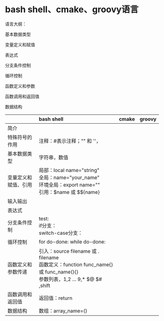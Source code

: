 # bash shell、cmake、groovy语言

语言大纲：

基本数据类型

变量定义和赋值

表达式

分支条件控制

循环控制

函数定义和参数

函数调用和返回值

数据结构


|                      | bash shell                                                                                                                           | cmake | groovy |
| :--------------------- | :------------------------------------------------------------------------------------------------------------------------------------- | ------- | -------- |
| 简介                 |                                                                                                                                      |       |        |
| 特殊符号的作用       | 注释：#表示注释；"" 和 ''，                                                                                                          |       |        |
| 基本数据类型         | 字符串，数值                                                                                                                         |       |        |
| 变量定义和赋值、引用 | 局部：local name="string"<br />全局：name="your_name"<br />环境全局：export name=""<br />引用：$name 或 $${name}                     |       |        |
| 输入输出             |                                                                                                                                      |       |        |
| 表达式               |                                                                                                                                      |       |        |
| 分支条件控制         | test:<br />if分支：<br />switch-case分支：<br />                                                                                     |       |        |
| 循环控制             | for do-done: while do-done:                                                                                                          |       |        |
| 函数定义和参数传递   | 引入：source filename 或 . filename<br />函数定义：function func_name{} 或 func_name(){}<br />参数列表，$1,$2 ... $9,$* $@ $# ,shift |       |        |
| 函数调用和返回值     | 返回值：return<br />                                                                                                                 |       |        |
| 数据结构             | 数组：array_name=()                                                                                                                  |       |        |
